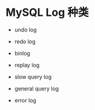 # MySQL Log 种类

- undo log
- redo log
- binlog

- replay log
- slow query log
- general query log
- error log
